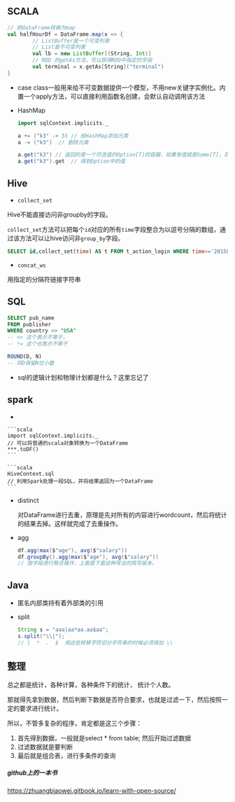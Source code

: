 ## SCALA 

```scala
// 把dataFrame转换为map
val halfHourDf = DataFrame.map(x => {
        // ListBuffer是一个可变列表
        // List是不可变列表
        val lb = new ListBuffer[(String, Int)] 
        // RDD 的getAs方法，可以获得RDD中指定的字段        
        val terminal = x.getAs[String]("terminal")
}
```

- case class一般用来给不可变数据提供一个模型，不用new关键字实例化。内置一个apply方法，可以直接利用函数名创建，会默认自动调用该方法

- HashMap

  ```scala
  import sqlContext.implicits._
  
  a += ("k3" -> 3) // 给HashMap添加元素
  a -= ("k3")  // 删除元素
  
  a.get("k3") // 返回的是一个可选值的Option[T]的容器，如果有值就是Some[T]，否则就是None
  a.get("k3").get  // 得到Option中的值
  ```



## Hive

- `collect_set`

Hive不能直接访问非groupby的字段。

`collect_set`方法可以把每个`id`对应的所有`time`字段整合为以逗号分隔的数组，通过该方法可以让hive访问非`group_by`字段。

```sql
SELECT id,collect_set(time) AS t FROM t_action_login WHERE time<='20150906' GROUP BY id
```

- `concat_ws`

用指定的分隔符链接字符串









## SQL 

```sql
SELECT pub_name
FROM publisher
WHERE country <> "USA"
-- <> 这个表示不等于，
-- != 这个也表示不等于
```

```sql
ROUND(D, N)
-- 将D保留N位小数
```

- sql的逻辑计划和物理计划都是什么？这里忘记了









## spark

- 

    ```scala
    import sqlContext.implicits._
    // 可以将普通的scala对象转换为一个DataFrame
    ***.toDF()
    ```

    ```scala
    HiveContext.sql
    // 利用Spark处理一段SQL，并将结果返回为一个DataFrame
    ```

- distinct

  对DataFrame进行去重，原理是先对所有的内容进行wordcount，然后将统计的结果去掉。这样就完成了去重操作。

- agg

  ```scala
  df.agg(max($"age"), avg($"salary"))
  df.groupBy().agg(max($"age"), avg($"salary"))
  // 按字段进行聚合操作，上面是下面这种写法的简写版本。
  ```



## Java

- 匿名内部类持有着外部类的引用

- split

  ```java
  String s = "aaa|aa*aa.aa$aa";
  s.split("\\|");
  // |  *  .  $  用这些转移字符切分字符串的时候必须得加 \\ 
  ```





## 整理

总之都是统计，各种计算，各种条件下的统计， 统计个人数。

那就得先拿到数据，然后判断下数据是否符合要求，也就是过滤一下，然后按照一定的要求进行统计。

所以，不管多复杂的程序，肯定都是这三个步骤：

1. 首先得到数据，一般就是select * from table;  然后开始过滤数据
2. 过滤数据就是要判断
3. 最后就是组合表，进行多条件的查询





##### github上的一本书

<https://zhuangbiaowei.gitbook.io/learn-with-open-source/>